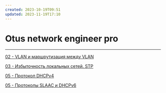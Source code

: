 ```yaml
---
created: 2023-10-19T09:51
updated: 2023-11-19T17:10
---
```

# Otus network engineer pro
---
[02 - VLAN и маршрутизация между VLAN](02%20-%20VLAN%20и%20маршрутизация%20между%20VLAN.md)

[03 - Избыточность локальных сетей. STP](03%20-%20Избыточность%20локальных%20сетей.%20STP.md)

[05 - Протокол DHCPv4](05%20-%20Протокол%20DHCPv4.md)

[05 - Протоколы SLAAC и DHCPv6](05%20-%20Протоколы%20SLAAC%20и%20DHCPv6.md)


